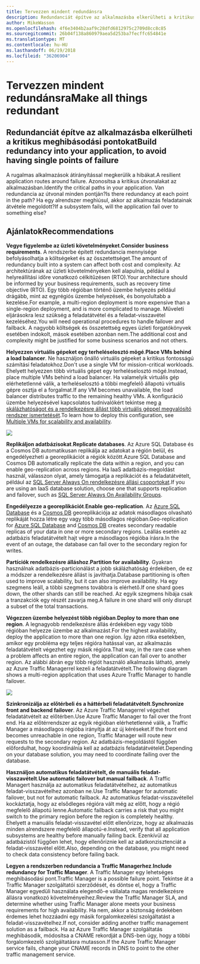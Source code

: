 ```yaml
---
title: Tervezzen mindent redundánsra
description: Redundanciát építve az alkalmazásba elkerülheti a kritikus meghibásodási pontokat.
author: MikeWasson
ms.openlocfilehash: 4f6e3404b2aaf9c28dfd6812975c2709d8cc8c85
ms.sourcegitcommit: 26b04f138a860979aea5d253ba7fecffc654841e
ms.translationtype: MT
ms.contentlocale: hu-HU
ms.lasthandoff: 06/19/2018
ms.locfileid: "36206904"
---
```

# <a name="make-all-things-redundant"></a><span data-ttu-id="10274-103">Tervezzen mindent redundánsra</span><span class="sxs-lookup"><span data-stu-id="10274-103">Make all things redundant</span></span>

## <a name="build-redundancy-into-your-application-to-avoid-having-single-points-of-failure"></a><span data-ttu-id="10274-104">Redundanciát építve az alkalmazásba elkerülheti a kritikus meghibásodási pontokat</span><span class="sxs-lookup"><span data-stu-id="10274-104">Build redundancy into your application, to avoid having single points of failure</span></span>

<span data-ttu-id="10274-105">A rugalmas alkalmazások átirányítással megkerülik a hibákat.</span><span class="sxs-lookup"><span data-stu-id="10274-105">A resilient application routes around failure.</span></span> <span data-ttu-id="10274-106">Azonosítsa a kritikus útvonalakat az alkalmazásban.</span><span class="sxs-lookup"><span data-stu-id="10274-106">Identify the critical paths in your application.</span></span> <span data-ttu-id="10274-107">Van redundancia az útvonal minden pontján?</span><span class="sxs-lookup"><span data-stu-id="10274-107">Is there redundancy at each point in the path?</span></span> <span data-ttu-id="10274-108">Ha egy alrendszer meghiúsul, akkor az alkalmazás feladatainak átvétele megoldott?</span><span class="sxs-lookup"><span data-stu-id="10274-108">If a subsystem fails, will the application fail over to something else?</span></span>

## <a name="recommendations"></a><span data-ttu-id="10274-109">Ajánlatok</span><span class="sxs-lookup"><span data-stu-id="10274-109">Recommendations</span></span> 

<span data-ttu-id="10274-110">**Vegye figyelembe az üzleti követelményeket**.</span><span class="sxs-lookup"><span data-stu-id="10274-110">**Consider business requirements**.</span></span> <span data-ttu-id="10274-111">A rendszerbe épített redundancia mennyisége befolyásolhatja a költségeket és az összetettséget.</span><span class="sxs-lookup"><span data-stu-id="10274-111">The amount of redundancy built into a system can affect both cost and complexity.</span></span> <span data-ttu-id="10274-112">Az architektúrának az üzleti követelményeken kell alapulnia, például a helyreállítási időre vonatkozó célkitűzésen (RTO).</span><span class="sxs-lookup"><span data-stu-id="10274-112">Your architecture should be informed by your business requirements, such as recovery time objective (RTO).</span></span> <span data-ttu-id="10274-113">Egy több régióban történő üzembe helyezés például drágább, mint az egyrégiós üzembe helyezések, és bonyolultabb a kezelése.</span><span class="sxs-lookup"><span data-stu-id="10274-113">For example, a multi-region deployment is more expensive than a single-region deployment, and is more complicated to manage.</span></span> <span data-ttu-id="10274-114">Műveleti eljárásokra lesz szükség a feladatátvétel és a feladat-visszavétel kezeléséhez.</span><span class="sxs-lookup"><span data-stu-id="10274-114">You will need operational procedures to handle failover and failback.</span></span> <span data-ttu-id="10274-115">A nagyobb költségek és összetettség egyes üzleti forgatókönyvek esetében indokolt, mások esetében azonban nem.</span><span class="sxs-lookup"><span data-stu-id="10274-115">The additional cost and complexity might be justified for some business scenarios and not others.</span></span>

<span data-ttu-id="10274-116">**Helyezzen virtuális gépeket egy terheléselosztó mögé**.</span><span class="sxs-lookup"><span data-stu-id="10274-116">**Place VMs behind a load balancer**.</span></span> <span data-ttu-id="10274-117">Ne használjon önálló virtuális gépeket a kritikus fontosságú számítási feladatokhoz.</span><span class="sxs-lookup"><span data-stu-id="10274-117">Don't use a single VM for mission-critical workloads.</span></span> <span data-ttu-id="10274-118">Ehelyett helyezzen több virtuális gépet egy terheléselosztó mögé.</span><span class="sxs-lookup"><span data-stu-id="10274-118">Instead, place multiple VMs behind a load balancer.</span></span> <span data-ttu-id="10274-119">Ha valamelyik virtuális gép elérhetetlenné válik, a terheléselosztó a többi megfelelő állapotú virtuális gépre osztja el a forgalmat.</span><span class="sxs-lookup"><span data-stu-id="10274-119">If any VM becomes unavailable, the load balancer distributes traffic to the remaining healthy VMs.</span></span> <span data-ttu-id="10274-120">A konfiguráció üzembe helyezésével kapcsolatos tudnivalókért tekintse meg [a skálázhatóságot és a rendelkezésre állást több virtuális géppel megvalósító rendszer ismertetését][multi-vm-blueprint].</span><span class="sxs-lookup"><span data-stu-id="10274-120">To learn how to deploy this configuration, see [Multiple VMs for scalability and availability][multi-vm-blueprint].</span></span>

![](./images/load-balancing.svg)

<span data-ttu-id="10274-121">**Replikáljon adatbázisokat**.</span><span class="sxs-lookup"><span data-stu-id="10274-121">**Replicate databases**.</span></span> <span data-ttu-id="10274-122">Az Azure SQL Database és a Cosmos DB automatikusan replikálja az adatokat a régión belül, és engedélyezheti a georeplikációt a régiók között.</span><span class="sxs-lookup"><span data-stu-id="10274-122">Azure SQL Database and Cosmos DB automatically replicate the data within a region, and you can enable geo-replication across regions.</span></span> <span data-ttu-id="10274-123">Ha IaaS adatbázis-megoldást használ, válasszon olyat, amely támogatja a replikációt és a feladatátvételt, például az [SQL Server Always On rendelkezésre állási csoportokat][sql-always-on].</span><span class="sxs-lookup"><span data-stu-id="10274-123">If you are using an IaaS database solution, choose one that supports replication and failover, such as [SQL Server Always On Availability Groups][sql-always-on].</span></span> 

<span data-ttu-id="10274-124">**Engedélyezze a georeplikációt**.</span><span class="sxs-lookup"><span data-stu-id="10274-124">**Enable geo-replication**.</span></span> <span data-ttu-id="10274-125">Az [Azure SQL Database][sql-geo-replication] és a [Cosmos DB][cosmosdb-geo-replication] georeplikációja az adatok másodlagos olvasható replikáját hozza létre egy vagy több másodlagos régióban.</span><span class="sxs-lookup"><span data-stu-id="10274-125">Geo-replication for [Azure SQL Database][sql-geo-replication] and [Cosmos DB][cosmosdb-geo-replication] creates secondary readable replicas of your data in one or more secondary regions.</span></span> <span data-ttu-id="10274-126">Leállás esetén az adatbázis feladatátvételt hajt végre a másodlagos régióba írásra.</span><span class="sxs-lookup"><span data-stu-id="10274-126">In the event of an outage, the database can fail over to the secondary region for writes.</span></span>

<span data-ttu-id="10274-127">**Partíciók rendelkezésre álláshoz**.</span><span class="sxs-lookup"><span data-stu-id="10274-127">**Partition for availability**.</span></span> <span data-ttu-id="10274-128">Gyakran használnak adatbázis-particionálást a jobb skálázhatóság érdekében, de ez a módszer a rendelkezésre állást is javíthatja.</span><span class="sxs-lookup"><span data-stu-id="10274-128">Database partitioning is often used to improve scalability, but it can also improve availability.</span></span> <span data-ttu-id="10274-129">Ha egy szegmens leáll, a többi szegmens továbbra is elérhető.</span><span class="sxs-lookup"><span data-stu-id="10274-129">If one shard goes down, the other shards can still be reached.</span></span> <span data-ttu-id="10274-130">Az egyik szegmens hibája csak a tranzakciók egy részét zavarja meg.</span><span class="sxs-lookup"><span data-stu-id="10274-130">A failure in one shard will only disrupt a subset of the total transactions.</span></span> 

<span data-ttu-id="10274-131">**Végezzen üzembe helyezést több régióban**.</span><span class="sxs-lookup"><span data-stu-id="10274-131">**Deploy to more than one region**.</span></span> <span data-ttu-id="10274-132">A legnagyobb rendelkezésre állás érdekében egy vagy több régióban helyezze üzembe az alkalmazást.</span><span class="sxs-lookup"><span data-stu-id="10274-132">For the highest availability, deploy the application to more than one region.</span></span> <span data-ttu-id="10274-133">Így azon ritka esetekben, amikor egy probléma egy teljes régióra hatással van, az alkalmazás feladatátvételt végezhet egy másik régióra.</span><span class="sxs-lookup"><span data-stu-id="10274-133">That way, in the rare case when a problem affects an entire region, the application can fail over to another region.</span></span> <span data-ttu-id="10274-134">Az alábbi ábrán egy több régiót használó alkalmazás látható, amely az Azure Traffic Managerrel kezeli a feladatátvételt.</span><span class="sxs-lookup"><span data-stu-id="10274-134">The following diagram shows a multi-region application that uses Azure Traffic Manager to handle failover.</span></span>

![](images/failover.svg)

<span data-ttu-id="10274-135">**Szinkronizálja az előtérbeli és a háttérbeli feladatátvételt**.</span><span class="sxs-lookup"><span data-stu-id="10274-135">**Synchronize front and backend failover**.</span></span> <span data-ttu-id="10274-136">Az Azure Traffic Managerrel végezhet feladatátvételt az előtérben.</span><span class="sxs-lookup"><span data-stu-id="10274-136">Use Azure Traffic Manager to fail over the front end.</span></span> <span data-ttu-id="10274-137">Ha az előtérrendszer az egyik régióban elérhetetlenné válik, a Traffic Manager a másodlagos régióba irányítja át az új kéréseket.</span><span class="sxs-lookup"><span data-stu-id="10274-137">If the front end becomes unreachable in one region, Traffic Manager will route new requests to the secondary region.</span></span> <span data-ttu-id="10274-138">Az adatbázis-megoldástól függően előfordulhat, hogy koordinálnia kell az adatbázis feladatátvételét.</span><span class="sxs-lookup"><span data-stu-id="10274-138">Depending on your database solution, you may need to coordinate failing over the database.</span></span> 

<span data-ttu-id="10274-139">**Használjon automatikus feladatátvételt, de manuális feladat-visszavételt**.</span><span class="sxs-lookup"><span data-stu-id="10274-139">**Use automatic failover but manual failback**.</span></span> <span data-ttu-id="10274-140">A Traffic Managert használja az automatikus feladatátvételhez, az automatikus feladat-visszavételhez azonban ne.</span><span class="sxs-lookup"><span data-stu-id="10274-140">Use Traffic Manager for automatic failover, but not for automatic failback.</span></span> <span data-ttu-id="10274-141">Az automatikus feladat-visszavétellel kockáztatja, hogy az elsődleges régióra vált még az előtt, hogy a régió megfelelő állapotú lenne.</span><span class="sxs-lookup"><span data-stu-id="10274-141">Automatic failback carries a risk that you might switch to the primary region before the region is completely healthy.</span></span> <span data-ttu-id="10274-142">Ehelyett a manuális feladat-visszavétel előtt ellenőrizze, hogy az alkalmazás minden alrendszere megfelelő állapotú-e.</span><span class="sxs-lookup"><span data-stu-id="10274-142">Instead, verify that all application subsystems are healthy before manually failing back.</span></span> <span data-ttu-id="10274-143">Ezenkívül az adatbázistól függően lehet, hogy ellenőriznie kell az adatkonzisztenciát a feladat-visszavétel előtt.</span><span class="sxs-lookup"><span data-stu-id="10274-143">Also, depending on the database, you might need to check data consistency before failing back.</span></span>

<span data-ttu-id="10274-144">**Legyen a rendszerben redundancia a Traffic Managerhez**.</span><span class="sxs-lookup"><span data-stu-id="10274-144">**Include redundancy for Traffic Manager**.</span></span> <span data-ttu-id="10274-145">A Traffic Manager egy lehetséges meghibásodási pont.</span><span class="sxs-lookup"><span data-stu-id="10274-145">Traffic Manager is a possible failure point.</span></span> <span data-ttu-id="10274-146">Tekintse át a Traffic Manager szolgáltatói szerződését, és döntse el, hogy a Traffic Manager egyedüli használata elegendő-e vállalata magas rendelkezésre állásra vonatkozó követelményeihez.</span><span class="sxs-lookup"><span data-stu-id="10274-146">Review the Traffic Manager SLA, and determine whether using Traffic Manager alone meets your business requirements for high availability.</span></span> <span data-ttu-id="10274-147">Ha nem, akkor a biztonság érdekében érdemes lehet hozzáadni egy másik forgalomkezelési szolgáltatást a feladat-visszavételhez.</span><span class="sxs-lookup"><span data-stu-id="10274-147">If not, consider adding another traffic management solution as a failback.</span></span> <span data-ttu-id="10274-148">Ha az Azure Traffic Manager szolgáltatás meghibásodik, módosítsa a CNAME rekordját a DNS-ben úgy, hogy a többi forgalomkezelő szolgáltatásra mutasson.</span><span class="sxs-lookup"><span data-stu-id="10274-148">If the Azure Traffic Manager service fails, change your CNAME records in DNS to point to the other traffic management service.</span></span>



<!-- links -->

[multi-vm-blueprint]: ../../reference-architectures/virtual-machines-windows/multi-vm.md

[cassandra]: http://cassandra.apache.org/
[cosmosdb-geo-replication]: /azure/cosmos-db/distribute-data-globally
[sql-always-on]: https://msdn.microsoft.com/library/hh510230.aspx
[sql-geo-replication]: /azure/sql-database/sql-database-geo-replication-overview
